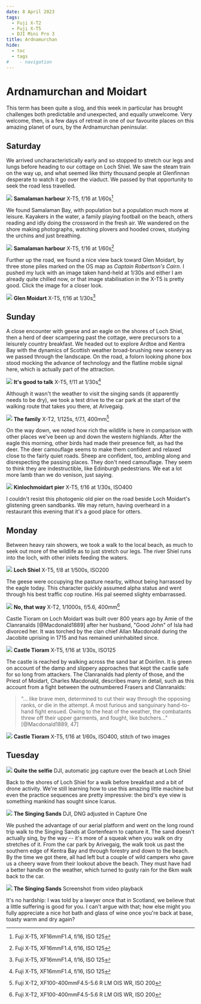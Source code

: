 ```yaml
---
date: 8 April 2023
tags:
  - Fuji X-T2
  - Fuji X-T5
  - DJI Mini Pro 3
title: Ardnamurchan
hide:
  - toc
  - tags
#    - navigation
---
```


# Ardnamurchan and Moidart

This term has been quite a slog, and this week in particular has brought challenges both predictable and unexpected, and equally unwelcome. Very welcome, then, is a few days of retreat in one of our favourite places on this amazing planet of ours, by the Ardnamurchan peninsular.

## Saturday

We arrived uncharacteristically early and so stopped to stretch our legs and lungs before heading to our cottage on Loch Shiel. We saw the steam train on the way up, and what seemed like thirty thousand people at Glenfinnan desperate to watch it go over the viaduct. We passed by that opportunity to seek the road less travelled.

![](/img/23-4-DSF1042.jpg)
**Samalaman harbour** X-T5, f/16 at 1/60s[^note1]

We found Samalaman Bay, with population but a population much more at leisure. Kayakers in the water, a family playing football on the beach, others reading and idly doing the crossword in the fresh air. We wandered on the shore making photographs, watching plovers and hooded crows, studying the urchins and just breathing.

![](/img/23-4-DSF1045.jpg)
**Samalaman harbour** X-T5, f/16 at 1/60s[^note1]

Further up the road, we found a nice view back toward Glen Moidart, by three stone piles marked on the OS map as *Captain Robertson's Cairn*. I pushed my luck with an image taken hand-held at 1/30s and either I am already quite chilled now, or that image stabilisation in the X-T5 is pretty good. Click the image for a closer look.

![](/img/23-4-DSF1047.jpg)
**Glen Moidart**  X-T5, f/16 at 1/30s[^note1]

## Sunday

A close encounter with geese and an eagle on the shores of Loch Shiel, then a herd of deer scampering past the cottage, were precursors to a leisurely country breakfast. We headed out to explore Ardtoe and Kentra Bay with the dynamics of Scottish weather broad-brushing new scenery as we passed through the landscape. On the road, a folorn looking phone box stood mocking the advance of technology and the flatline mobile signal here, which is actually part of the attraction.

![](/img/23-4-DSF1051.jpg)
**It's good to talk** X-T5, f/11 at 1/30s[^note1]

Although it wasn't the weather to visit the singing sands (it apparently needs to be dry), we took a test drive to the car park at the start of the walking route that takes you there, at Arivegaig. 

![](/img/23-4-DSF0993.jpg)
**The family** X-T2, 1/125s, f/7.1, 400mm[^note2]

On the way down, we noted how rich the wildlife is here in comparison with other places we've been up and down the western highlands. After the eagle this morning, other birds had made their presence felt, as had the deer. The deer camouflage seems to make them confident and relaxed close to the fairly quiet roads. Sheep are confident, too, ambling along and disrespecting the passing places. They don't need camouflage. They seem to think they are indestructible, like Edinburgh pedestrians. We eat a lot more lamb than we do venison, just saying.

<!-- Samalaman Bay -->

![](/img/23-4-DSF1056.jpg)
**Kinlochmoidart pier** X-T5, f/16 at 1/30s, ISO400

I couldn't resist this photogenic old pier on the road beside Loch Moidart's glistening green sandbanks. We may return, having overheard in a restaurant this evening that it's a good place for otters.

## Monday

Between heavy rain showers, we took a walk to the local beach, as much to seek out more of the wildlife as to just stretch our legs. The river Shiel runs into the loch, with other inlets feeding the waters. 

![](/img/23-4-DSF1068.jpg)
**Loch Shiel** X-T5, f/8 at 1/500s, ISO200

The geese were occupying the pasture nearby, without being harrassed by the eagle today. This character quickly assumed alpha status and went through his best traffic cop routine. His pal seemed slighty embarrassed.

![](/img/23-4-DSF1115.jpg)
**No, that way** X-T2, 1/1000s, f/5.6, 400mm[^note2]

Castle Tioram on Loch Moidart was built over 800 years ago by Amie of the Clanranalds [@Macdonald1889] after her husband, "Good John" of Isla had divorced her. It was torched by the clan chief Allan Macdonald during the Jacobite uprising in 1715 and has remained uninhabited since.

![](/img/23-4-DSF1083.jpg)
**Castle Tioram** X-T5, f/16 at 1/30s, ISO125

The castle is reached by walking across the sand bar at Doirlinn. It is green on account of the damp and slippery approaches that kept the castle safe for so long from attackers. The Clanranalds had plenty of those, and the Priest of Moidart, Charles Macdonald, describes many in detail, such as this account from a fight between the outnumbered Frasers and Clanranalds:

> "... like brave men, determined to cut their way through the opposing ranks, or die in the attempt. A most furious and sanguinary hand-to-hand fight ensued. Owing to the heat of the weather, the combatants threw off their upper garments, and fought, like butchers..." [@Macdonald1889, 47]

![](/img/23-4-DSF110223-4-Panorama.jpg)
**Castle Tioram** X-T5, f/16 at 1/60s, ISO400, stitch of two images

## Tuesday

<!-- !!! info inline end "" -->
![](/img/DJI_0030.JPG)
**Quite the selfie** DJI, automatic jpg capture over the beach at Loch Shiel

Back to the shores of Loch Shiel for a walk before breakfast and a bit of drone activity. We're still learning how to use this amazing little machine but even the practice sequences are pretty impressive: the bird's eye view is something mankind has sought since Icarus.

![](/img/DJI_0035a.jpg)
**The Singing Sands** DJI, DNG adjusted in Capture One

We pushed the advantage of our aerial platform and went on the long round trip walk to the Singing Sands at Gortenfearn to capture it. The sand doesn't actually sing, by the way -- it's more of a squeak when you walk on dry stretches of it. From the car park by Arivegaig, the walk took us past the southern edge of Kentra Bay and through forestry and down to the beach. By the time we got there, all had left but a couple of wild campers who gave us a cheery wave from their lookout above the beach. They must have had a better handle on the weather, which turned to gusty rain for the 6km walk back to the car. 

![](/img/Screenshot-2023-04-11.png)
**The Singing Sands** Screenshot from video playback

It's no hardship: I was told by a lawyer once that in Scotland, we believe that a little suffering is good for you. I can't argue with that; how else might you fully appreciate a nice hot bath and glass of wine once you're back at base, toasty warm and dry again?

[^note1]: Fuji X-T5, XF16mmF1.4, f/16, ISO 125
[^note2]: Fuji X-T2, XF100-400mmF4.5-5.6 R LM OIS WR, ISO 200

